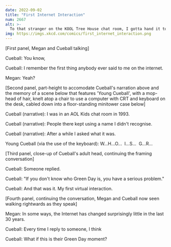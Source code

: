 ```yaml
---
date: 2022-09-02
title: "First Internet Interaction"
num: 2667
alt: >-
  To that stranger on the KOOL Tree House chat room, I gotta hand it to you: You were, ultimately, not wrong.
img: https://imgs.xkcd.com/comics/first_internet_interaction.png
---
```

[First panel, Megan and Cueball talking]

Cueball: You know,

Cueball: I remember the first thing anybody ever said to me on the internet.

Megan: Yeah?

[Second panel, part-height to accomodate Cueball's narration above and the memory of a scene below that features 'Young Cueball', with a mop-head of hair, knelt atop a chair to use a computer with CRT and keyboard on the desk, cabled down into a floor-standing minitower case below]

Cueball (narrative): I was in an AOL Kids chat room in 1993.

Cueball (narrative): People there kept using a name I didn't recognise.

Cueball (narrative): After a while I asked what it was.

Young Cueball (via the use of the keyboard): W...H...O... &nbsp;I...S... &nbsp;G...R...

[Third panel, close-up of Cueball's adult head, continuing the framing conversation]

Cueball: Someone replied.

Cueball: "If you don't know who Green Day is, you have a serious problem."

Cueball: And that was it. My first virtual interaction.

[Fourth panel, continuing the conversation, Megan and Cueball now seen walking rightwards as they speak]

Megan: In some ways, the Internet has changed surprisingly little in the last 30 years.

Cueball: Every time I reply to someone, I think

Cueball: What if this is their Green Day moment?